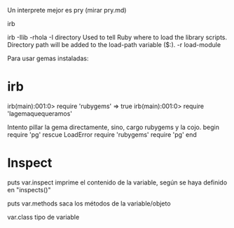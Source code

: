 Un interprete mejor es pry (mirar pry.md)


irb

irb -Ilib -rhola
  -I directory   Used to tell Ruby where to load the library scripts.  Directory path will be added to the load-path variable ($:).
  -r load-module


Para usar gemas instaladas:
# irb
irb(main):001:0> require 'rubygems'
=> true
irb(main):001:0> require 'lagemaquequeramos'


Intento pillar la gema directamente, sino, cargo rubygems y la cojo.
begin
 require 'pg'
rescue LoadError
 require 'rubygems'
 require 'pg'
end



# Inspect
puts var.inspect
  imprime el contenido de la variable, según se haya definido en "inspects()"

puts var.methods
  saca los métodos de la variable/objeto

var.class
  tipo de variable

